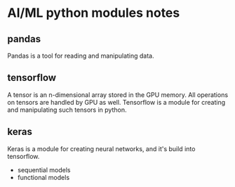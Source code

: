 # AI/ML python modules notes

## pandas
Pandas is a tool for reading and manipulating data.

## tensorflow
A tensor is an n-dimensional array stored in the GPU memory. All operations on tensors are handled by GPU as well. Tensorflow is a module for creating and manipulating such tensors in python.

## keras
Keras is a module for creating neural networks, and it's build into tensorflow.
- sequential models
- functional models

